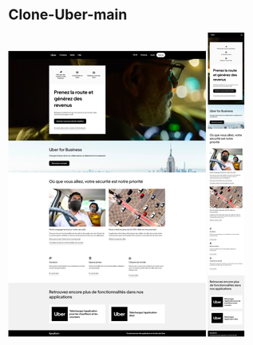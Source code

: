 # Clone-Uber-main

<img src="assets\images\rendu-desktop.png" alt="Rendu Desktop" title="Rendu Desktop">

<img src="assets\images\rendu-mobile.png" alt="Rendu Mobile" title="Rendu Mobile">
